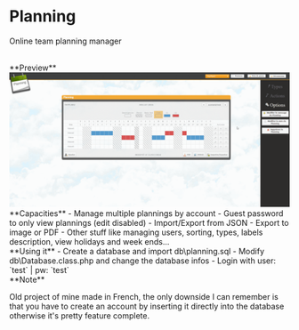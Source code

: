 Planning
========

Online team planning manager

<br>
**Preview**

<img src="/docs/planning.gif"/>

<br>
**Capacities**
- Manage multiple plannings by account
- Guest password to only view plannings (edit disabled)
- Import/Export from JSON
- Export to image or PDF
- Other stuff like managing users, sorting, types, labels description, view holidays and week ends...

<br>
**Using it**
- Create a database and import db\planning.sql
- Modify db\Database.class.php and change the database infos
- Login with user: `test` | pw: `test`

<br>
**Note**

Old project of mine made in French, the only downside I can remember is that you have to create an account by inserting it directly into the database otherwise it's pretty feature complete.
